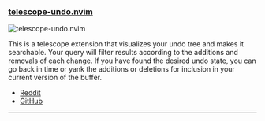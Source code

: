 <h3 id="telescope-undo.nvim">
  <a href="#telescope-undo.nvim">
    <span class="icon-text">
      <span class="icon">
        <i class="fa-solid fa-book"></i>
      </span>
    </span>
    <span>telescope-undo.nvim</span>
  </a>
</h3>

![telescope-undo.nvim](https://user-images.githubusercontent.com/4604331/208297854-df5a104a-2fc1-4411-9f5f-5e40454d8dac.png)

This is a telescope extension that visualizes your undo tree and makes it searchable. Your query will filter results
according to the additions and removals of each change. If you have found the desired undo state, you can go back in
time or yank the additions or deletions for inclusion in your current version of the buffer.

- [Reddit](https://old.reddit.com/r/neovim/comments/znjp56/new_plugin_telescope_extension_to_view_and_search/)
- [GitHub](https://github.com/debugloop/telescope-undo.nvim)

---
